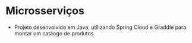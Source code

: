 # Microsserviços

- Projeto desenvolvido em Java, utilizando Spring Cloud e Graddle para montar um catáogo de produtos
